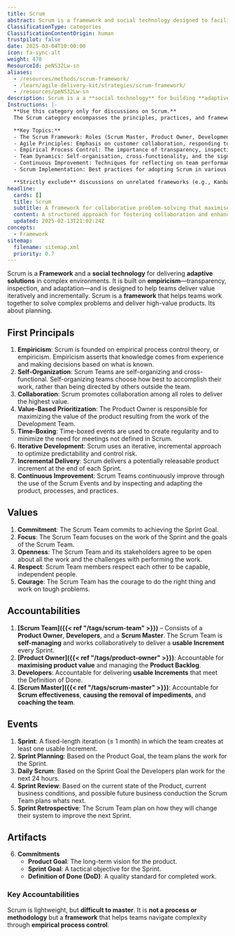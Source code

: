 ```yaml
---
title: Scrum
abstract: Scrum is a framework and social technology designed to facilitate the delivery of adaptive solutions in complex environments, grounded in the principles of empiricism, which emphasises transparency, inspection, and adaptation. Originating from the need to manage complex projects effectively, Scrum enables teams to work collaboratively and self-organise to tackle intricate problems while delivering high-value products iteratively and incrementally. Its significance lies in its structured approach to product development, which fosters continuous improvement and value-based prioritisation through defined roles, events, and artifacts. The framework encourages commitment, focus, openness, respect, and courage among team members, promoting a culture of collaboration and accountability. Scrum's iterative development process, characterised by time-boxed sprints, allows teams to produce potentially releasable increments of work regularly, optimising predictability and minimising risks. As organisations increasingly adopt agile methodologies and DevOps practices, Scrum's principles and practices become invaluable for enhancing team dynamics, improving product quality, and responding swiftly to changing market demands, ultimately driving organisational success in a fast-paced environment.
ClassificationType: categories
ClassificationContentOrigin: human
trustpilot: false
date: 2025-03-04T10:00:00
icon: fa-sync-alt
weight: 470
ResourceId: peNS32Lw-sn
aliases:
  - /resources/methods/scrum-framework/
  - /learn/agile-delivery-kit/strategies/scrum-framework/
  - /resources/peNS32Lw-sn
description: Scrum is a a **social technology** for building **adaptive solutions** it focuses on delivering the **highest business value** in the **shortest time**. Scrum is a **framework** that helps teams work together. Much like a rugby team (where it gets its name) training for the big game, Scrum encourages teams to learn through experiences, self-organize while working on a problem, and reflect on their wins and losses to continuously improve.
Instructions: |-
  **Use this category only for discussions on Scrum.**  
  The Scrum category encompasses the principles, practices, and frameworks that facilitate collaborative and adaptive project management, primarily in software development. It is designed to enhance team performance and deliver maximum business value through iterative progress and continuous improvement.

  **Key Topics:**
  - The Scrum Framework: Roles (Scrum Master, Product Owner, Development Team), Events (Sprint, Sprint Planning, Daily Scrum, Sprint Review, Sprint Retrospective), and Artifacts (Product Backlog, Sprint Backlog, Increment).
  - Agile Principles: Emphasis on customer collaboration, responding to change, and delivering working software frequently.
  - Empirical Process Control: The importance of transparency, inspection, and adaptation in managing complex projects.
  - Team Dynamics: Self-organisation, cross-functionality, and the significance of team collaboration and communication.
  - Continuous Improvement: Techniques for reflecting on team performance and implementing changes for better outcomes.
  - Scrum Implementation: Best practices for adopting Scrum in various organisational contexts and overcoming common challenges.

  **Strictly exclude** discussions on unrelated frameworks (e.g., Kanban, Lean, DevOps) or misinterpretations of Scrum principles that do not align with the original Scrum Guide or the philosophies of its founders.
headline:
  cards: []
  title: Scrum
  subtitle: A framework for collaborative problem-solving that maximises value delivery through iterative learning and continuous improvement.
  content: A structured approach for fostering collaboration and enhancing team performance, emphasising iterative progress and adaptive planning. Posts should explore team dynamics, roles, ceremonies, and techniques for maximising value delivery, as well as methods for continuous learning and improvement in complex environments.
  updated: 2025-02-13T21:02:24Z
concepts:
  - Framework
sitemap:
  filename: sitemap.xml
  priority: 0.7
---
```


Scrum is a **Framework** and a **social technology** for delivering **adaptive solutions** in complex environments. It is built on **empiricism**—transparency, inspection, and adaptation—and is designed to help teams deliver value iteratively and incrementally. Scrum is a **framework** that helps teams work together to solve complex problems and deliver high-value products. Its about planning.

## First Principals

1. **Empiricism**: Scrum is founded on empirical process control theory, or empiricism. Empiricism asserts that knowledge comes from experience and making decisions based on what is known.
2. **Self-Organization**: Scrum Teams are self-organizing and cross-functional. Self-organizing teams choose how best to accomplish their work, rather than being directed by others outside the team.
3. **Collaboration**: Scrum promotes collaboration among all roles to deliver the highest value.
4. **Value-Based Prioritization**: The Product Owner is responsible for maximizing the value of the product resulting from the work of the Development Team.
5. **Time-Boxing**: Time-boxed events are used to create regularity and to minimize the need for meetings not defined in Scrum.
6. **Iterative Development**: Scrum uses an iterative, incremental approach to optimize predictability and control risk.
7. **Incremental Delivery**: Scrum delivers a potentially releasable product increment at the end of each Sprint.
8. **Continuous Improvement**: Scrum Teams continuously improve through the use of the Scrum Events and by inspecting and adapting the product, processes, and practices.

## Values

1. **Commitment**: The Scrum Team commits to achieving the Sprint Goal.
2. **Focus**: The Scrum Team focuses on the work of the Sprint and the goals of the Scrum Team.
3. **Openness**: The Scrum Team and its stakeholders agree to be open about all the work and the challenges with performing the work.
4. **Respect**: Scrum Team members respect each other to be capable, independent people.
5. **Courage**: The Scrum Team has the courage to do the right thing and work on tough problems.

## Accountabilities

1. **[Scrum Team]({{< ref "/tags/scrum-team" >}})** – Consists of a **Product Owner**, **Developers**, and a **Scrum Master**. The Scrum Team is **self-managing** and works collaboratively to deliver a **usable Increment** every Sprint.
2. **[Product Owner]({{< ref "/tags/product-owner" >}})**: Accountable for **maximising product value** and managing the **Product Backlog**.
3. **Developers**: Accountable for delivering **usable Increments** that meet the Definition of Done.
4. **[Scrum Master]({{< ref "/tags/scrum-master" >}})**: Accountable for **Scrum effectiveness**, **causing the removal of impediments**, and **coaching the team**.

## Events

1. **Sprint**: A fixed-length iteration (≤ 1 month) in which the team creates at least one usable Increment.
2. **Sprint Planning**: Based on the Product Goal, the team plans the work for the Sprint.
3. **Daily Scrum**: Based on the Sprint Goal the Developers plan work for the next 24 hours.
4. **Sprint Review**: Based on the current state of the Product, current business conditions, and possible future business conduction the Scrum Team plans whats next.
5. **Sprint Retrospective**: The Scrum Team plan on how they will change their system to improve the next Sprint.

## Artifacts

6. **Commitments**
   - **Product Goal**: The long-term vision for the product.
   - **Sprint Goal**: A tactical objective for the Sprint.
   - **Definition of Done (DoD)**: A quality standard for completed work.

### **Key Accountabilities**

Scrum is lightweight, but **difficult to master**. It is **not a process or methodology** but a **framework** that helps teams navigate complexity through **empirical process control**.
